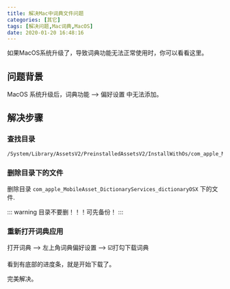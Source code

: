 ```yaml
---
title: 解决Mac中词典文件问题
categories: [其它]
tags: [解决问题,Mac词典,MacOS]
date: 2020-01-20 16:48:16
---
```


如果MacOS系统升级了，导致词典功能无法正常使用时，你可以看看这里。

<!-- more -->

## 问题背景

MacOS 系统升级后，词典功能 --> 偏好设置 中无法添加。

## 解决步骤

### 查找目录

```sh
/System/Library/AssetsV2/PreinstalledAssetsV2/InstallWithOs/com_apple_MobileAsset_DictionaryServices_dictionaryOSX
```

### 删除目录下的文件

删除目录 `com_apple_MobileAsset_DictionaryServices_dictionaryOSX` 下的文件.

::: warning
目录不要删！！！可先备份！
:::

### 重新打开词典应用

打开词典 --> 左上角词典偏好设置 --> ☑️打勾下载词典

看到有底部的进度条，就是开始下载了。

完美解决。
